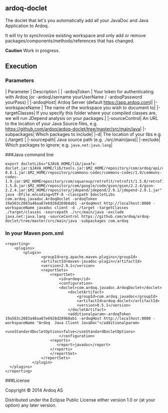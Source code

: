 ardoq-doclet
----

The doclet that let's you automatically add all your JavaDoc and Java Application to Ardoq.

It will try to synchronize existing workspace and only add or remove packages/components/methods/references that has changed.

**Caution** Work in progress.


Execution
------------

### Parameters
| Parameter | Description |
| -ardoqToken | Your token for authenticating with Ardoq (or -ardoqUsername yourUserName / -ardoqPassword yourPass) |
|-ardoqHost| Ardoq Server (default https://app.ardoq.com)|
|-workspaceName | The name of the workspace you wish to document to|
|-targetClasses| If you specify this folder where your compiled classes are, we will run JDepend analysis on your packages.|
|-sourceControl| An URL to the location of your Java Source files, e.g. https://github.com/ardoq/ardoq-doclet/tree/master/src/main/java|
|-subpackages| Which packages to include|
|-d|  The location of your libs e.g. (./target) |
|-sourcepath| Java source path (e.g. ./src/main/java)|
|-exclude| Which packages to ignore; e.g. ```java.net:java.lang```|


###Java command line
```
export docletLibs="$JAVA_HOME/lib/javafx-doclet.jar:$JAVA_HOME/lib/tools.jar:$M2_HOME/repository/com/ardoq/api/client/0.8.1/client-0.8.1.jar:$M2_HOME/repository/commons-codec/commons-codec/1.9/commons-codec-1.9.jar:$M2_HOMErepository/com/squareup/retrofit/retrofit/1.5.0/retrofit-1.5.0.jar:$M2_HOME/repository/com/google/code/gson/gson/2.2.4/gson-2.2.4.jar:$M2_HOME/repository/jdepend/jdepend/2.9.1/jdepend-2.9.1.jar"
java -Dfile.encoding=UTF-8 -classpath $docletLibs com.ardoq.javadoc.ArdoqDoclet -ardoqToken 19a563c2083a48aa87e6928d269b8ab1 -ardoqHost http://localhost:8080 -workspaceName javadoc client -d ./target -targetClasses ./target/classes -sourcepath ./src/main/java -exclude java.net:java.lang -sourceControl https://github.com/ardoq/ardoq-doclet/tree/master/src/main/java -subpackages com.ardoq
```

### In your Maven pom.xml


```
<reporting>
	<plugins>
		<plugin>
                <groupId>org.apache.maven.plugins</groupId>
                <artifactId>maven-javadoc-plugin</artifactId>
                <version>2.9.1</version>
                <reportSets>
                    <reportSet>
                        <id>ardoq</id>
                        <configuration>                           
                        <doclet>com.ardoq.javadoc.ArdoqDoclet</doclet>
                            <docletArtifact>
                                <groupId>com.ardoq.javadoc</groupId>
                                <artifactId>ardoq-doclet</artifactId>
                                <version>0.5.1</version>
                            </docletArtifact>
                            <additionalparam>-ardoqToken 19a563c2083a48aa87e6928d269b8ab1 -ardoqHost http://localhost:8080 -workspaceName "Ardoq  Java Client JavaDoc"</additionalparam>
                            <useStandardDocletOptions>false</useStandardDocletOptions>
                        </configuration>
                    <reports>
                       <report>javadoc</report>
                    </reports>
                    </reportSet>
                </reportSets>
            </plugin>
  </plugins>
</reporting>
```


###License

Copyright © 2014 Ardoq AS

Distributed under the Eclipse Public License either version 1.0 or (at your option) any later version.